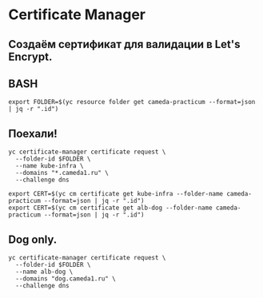 # Certificate Manager

## Создаём сертификат для валидации в Let's Encrypt.

## BASH
```
export FOLDER=$(yc resource folder get cameda-practicum --format=json | jq -r ".id")
```

## Поехали!
```
yc certificate-manager certificate request \
  --folder-id $FOLDER \
  --name kube-infra \
  --domains "*.cameda1.ru" \
  --challenge dns

export CERT=$(yc cm certificate get kube-infra --folder-name cameda-practicum --format=json | jq -r ".id")
export CERT=$(yc cm certificate get alb-dog --folder-name cameda-practicum --format=json | jq -r ".id")
```

## Dog only.
```
yc certificate-manager certificate request \
  --folder-id $FOLDER \
  --name alb-dog \
  --domains "dog.cameda1.ru" \
  --challenge dns
```

